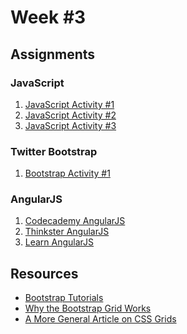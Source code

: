 Week #3
=======

Assignments
-----------

### JavaScript

1. [JavaScript Activity #1](https://github.com/Drewbie345/okcoders-spring2016/blob/master/week4/jsActivity1.md)
2. [JavaScript Activity #2](https://github.com/Drewbie345/okcoders-spring2016/blob/master/week4/jsActivity2.md)
3. [JavaScript Activity #3](https://github.com/Drewbie345/okcoders-spring2016/blob/master/week4/jsActivity3.md)

### Twitter Bootstrap

1. [Bootstrap Activity #1](http://www.pairuptocode.com/exercises/bootstrap.html)

### AngularJS

1. [Codecademy AngularJS](https://www.codecademy.com/learn/learn-angularjs)
2. [Thinkster AngularJS](https://thinkster.io/a-better-way-to-learn-angularjs)
3. [Learn AngularJS](http://www.learn-angular.org/)

Resources
---------

* [Bootstrap Tutorials](http://www.w3schools.com/bootstrap/bootstrap_forms.asp)
* [Why the Bootstrap Grid Works](http://www.helloerik.com/the-subtle-magic-behind-why-the-bootstrap-3-grid-works)
* [A More General Article on CSS Grids](http://www.sitepoint.com/understanding-css-grid-systems/)
